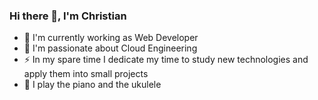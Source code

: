 ### Hi there 👋, I'm Christian

<!--
**Kavuti/Kavuti** is a ✨ _special_ ✨ repository because its `README.md` (this file) appears on your GitHub profile

Here are some ideas to get you started:

- 🔭 I’m currently working on ...
- 🌱 I’m currently learning ...
- 👯 I’m looking to collaborate on ...
- 🤔 I’m looking for help with ...
- 💬 Ask me about ...
- 📫 How to reach me: ...
- 😄 Pronouns: ...
- ⚡ Fun fact: ...
-->

- 🔭 I'm currently working as Web Developer
- 🌱 I'm passionate about Cloud Engineering
- ⚡ In my spare time I dedicate my time to study new technologies and apply them into small projects
- 🎹 I play the piano and the ukulele
